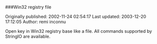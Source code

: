 ###Win32 registry file

Originally published: 2002-11-24 02:54:17
Last updated: 2003-12-20 17:12:05
Author: remi inconnu

Open key in Win32 registry base like a file. All commands supported by StringIO are available.